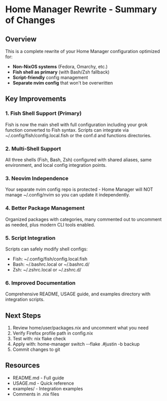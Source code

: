 # Home Manager Rewrite - Summary of Changes

## Overview

This is a complete rewrite of your Home Manager configuration optimized for:
- **Non-NixOS systems** (Fedora, Omarchy, etc.)
- **Fish shell as primary** (with Bash/Zsh fallback)
- **Script-friendly** config management  
- **Separate nvim config** that won't be overwritten

## Key Improvements

### 1. Fish Shell Support (Primary)

Fish is now the main shell with full configuration including your grok function converted to Fish syntax. Scripts can integrate via ~/.config/fish/config.local.fish or the conf.d and functions directories.

### 2. Multi-Shell Support

All three shells (Fish, Bash, Zsh) configured with shared aliases, same environment, and local config integration points.

### 3. Neovim Independence

Your separate nvim config repo is protected - Home Manager will NOT manage ~/.config/nvim so you can update it independently.

### 4. Better Package Management

Organized packages with categories, many commented out to uncomment as needed, plus modern CLI tools enabled.

### 5. Script Integration

Scripts can safely modify shell configs:
- Fish: ~/.config/fish/config.local.fish
- Bash: ~/.bashrc.local or ~/.bashrc.d/
- Zsh: ~/.zshrc.local or ~/.zshrc.d/

### 6. Improved Documentation

Comprehensive README, USAGE guide, and examples directory with integration scripts.

## Next Steps

1. Review home/user/packages.nix and uncomment what you need
2. Verify Firefox profile path in config.nix
3. Test with: nix flake check
4. Apply with: home-manager switch --flake .#justin -b backup
5. Commit changes to git

## Resources

- README.md - Full guide
- USAGE.md - Quick reference
- examples/ - Integration examples
- Comments in .nix files
